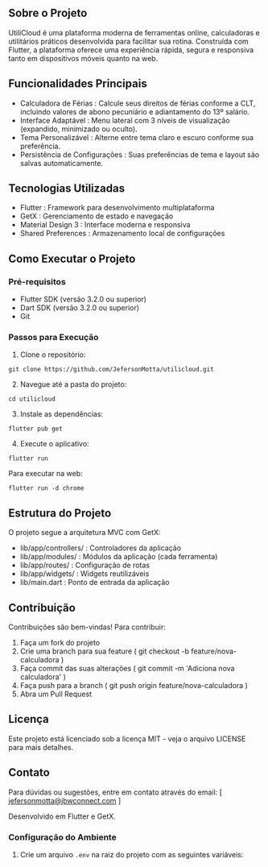 ## Sobre o Projeto
UtiliCloud é uma plataforma moderna de ferramentas online, calculadoras e utilitários práticos desenvolvida para facilitar sua rotina. Construída com Flutter, a plataforma oferece uma experiência rápida, segura e responsiva tanto em dispositivos móveis quanto na web.

## Funcionalidades Principais
- Calculadora de Férias : Calcule seus direitos de férias conforme a CLT, incluindo valores de abono pecuniário e adiantamento do 13º salário.
- Interface Adaptável : Menu lateral com 3 níveis de visualização (expandido, minimizado ou oculto).
- Tema Personalizável : Alterne entre tema claro e escuro conforme sua preferência.
- Persistência de Configurações : Suas preferências de tema e layout são salvas automaticamente.
## Tecnologias Utilizadas
- Flutter : Framework para desenvolvimento multiplataforma
- GetX : Gerenciamento de estado e navegação
- Material Design 3 : Interface moderna e responsiva
- Shared Preferences : Armazenamento local de configurações
## Como Executar o Projeto
### Pré-requisitos
- Flutter SDK (versão 3.2.0 ou superior)
- Dart SDK (versão 3.2.0 ou superior)
- Git
### Passos para Execução
1. Clone o repositório:
```
git clone https://github.com/JefersonMotta/utilicloud.git
```
2. Navegue até a pasta do projeto:
```
cd utilicloud
```
3. Instale as dependências:
```
flutter pub get
```
4. Execute o aplicativo:
```
flutter run
```
Para executar na web:

```
flutter run -d chrome
```
## Estrutura do Projeto
O projeto segue a arquitetura MVC com GetX:

- lib/app/controllers/ : Controladores da aplicação
- lib/app/modules/ : Módulos da aplicação (cada ferramenta)
- lib/app/routes/ : Configuração de rotas
- lib/app/widgets/ : Widgets reutilizáveis
- lib/main.dart : Ponto de entrada da aplicação
## Contribuição
Contribuições são bem-vindas! Para contribuir:

1. Faça um fork do projeto
2. Crie uma branch para sua feature ( git checkout -b feature/nova-calculadora )
3. Faça commit das suas alterações ( git commit -m 'Adiciona nova calculadora' )
4. Faça push para a branch ( git push origin feature/nova-calculadora )
5. Abra um Pull Request
## Licença
Este projeto está licenciado sob a licença MIT - veja o arquivo LICENSE para mais detalhes.

## Contato
Para dúvidas ou sugestões, entre em contato através do email: [ jefersonmotta@jbwconnect.com ]

Desenvolvido em Flutter e GetX.


### Configuração do Ambiente

1. Crie um arquivo `.env` na raiz do projeto com as seguintes variáveis: